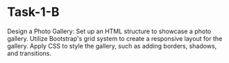 # Task-1-B
Design a Photo Gallery: Set up an HTML structure to showcase a photo gallery. Utilize Bootstrap's grid system to create a responsive layout for the gallery. Apply CSS to style the gallery, such as adding borders, shadows, and transitions.
